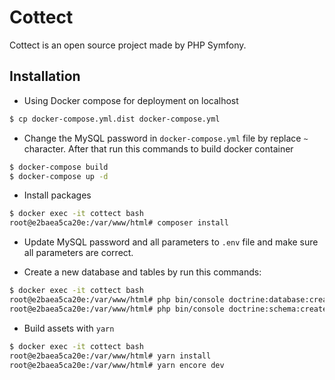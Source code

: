 Cottect
========================

Cottect is an open source project made by PHP Symfony. 

Installation
------------

* Using Docker compose for deployment on localhost

```bash
$ cp docker-compose.yml.dist docker-compose.yml
```

* Change the MySQL password in `docker-compose.yml` file by replace `~` character. After that run this commands to build docker container

```bash
$ docker-compose build
$ docker-compose up -d

```

* Install packages

```bash
$ docker exec -it cottect bash
root@e2baea5ca20e:/var/www/html# composer install
```

* Update MySQL password and all parameters to `.env` file and make sure all parameters are correct.

* Create a new database and tables by run this commands:

```bash
$ docker exec -it cottect bash
root@e2baea5ca20e:/var/www/html# php bin/console doctrine:database:create
root@e2baea5ca20e:/var/www/html# php bin/console doctrine:schema:create
```

* Build assets with `yarn`

```bash
$ docker exec -it cottect bash
root@e2baea5ca20e:/var/www/html# yarn install
root@e2baea5ca20e:/var/www/html# yarn encore dev
```
